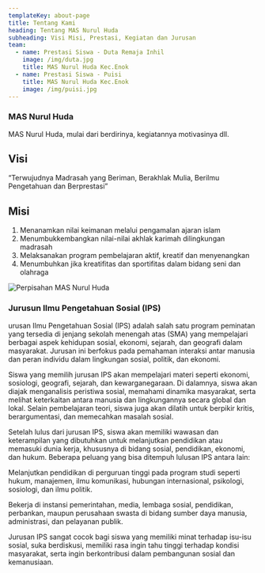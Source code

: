 ```yaml
---
templateKey: about-page
title: Tentang Kami
heading: Tentang MAS Nurul Huda
subheading: Visi Misi, Prestasi, Kegiatan dan Jurusan
team:
  - name: Prestasi Siswa - Duta Remaja Inhil
    image: /img/duta.jpg
    title: MAS Nurul Huda Kec.Enok
  - name: Prestasi Siswa - Puisi
    title: MAS Nurul Huda Kec.Enok
    image: /img/puisi.jpg
---
```

### **MAS Nurul Huda**

MAS Nurul Huda, mulai dari berdirinya, kegiatannya motivasinya dll.

## **Visi**

“Terwujudnya Madrasah yang Beriman, Berakhlak Mulia, Berilmu Pengetahuan dan Berprestasi”

## **Misi**

1. Menanamkan nilai keimanan melalui pengamalan ajaran islam
2. Menumbukkembangkan nilai-nilai akhlak karimah dilingkungan madrasah
3. Melaksanakan program pembelajaran aktif, kreatif dan menyenangkan
4. Menumbuhkan jika kreatifitas dan sportifitas dalam bidang seni dan olahraga


![Perpisahan MAS Nurul Huda](/img/5.png "Kegiatan Perpisahan MAS Nurul Huda")

### Jurusun Ilmu Pengetahuan Sosial (IPS)

urusan Ilmu Pengetahuan Sosial (IPS) adalah salah satu program peminatan yang tersedia di jenjang sekolah menengah atas (SMA) yang mempelajari berbagai aspek kehidupan sosial, ekonomi, sejarah, dan geografi dalam masyarakat. Jurusan ini berfokus pada pemahaman interaksi antar manusia dan peran individu dalam lingkungan sosial, politik, dan ekonomi.

Siswa yang memilih jurusan IPS akan mempelajari materi seperti ekonomi, sosiologi, geografi, sejarah, dan kewarganegaraan. Di dalamnya, siswa akan diajak menganalisis peristiwa sosial, memahami dinamika masyarakat, serta melihat keterkaitan antara manusia dan lingkungannya secara global dan lokal. Selain pembelajaran teori, siswa juga akan dilatih untuk berpikir kritis, berargumentasi, dan memecahkan masalah sosial.

Setelah lulus dari jurusan IPS, siswa akan memiliki wawasan dan keterampilan yang dibutuhkan untuk melanjutkan pendidikan atau memasuki dunia kerja, khususnya di bidang sosial, pendidikan, ekonomi, dan hukum. Beberapa peluang yang bisa ditempuh lulusan IPS antara lain:

Melanjutkan pendidikan di perguruan tinggi pada program studi seperti hukum, manajemen, ilmu komunikasi, hubungan internasional, psikologi, sosiologi, dan ilmu politik.

Bekerja di instansi pemerintahan, media, lembaga sosial, pendidikan, perbankan, maupun perusahaan swasta di bidang sumber daya manusia, administrasi, dan pelayanan publik.

Jurusan IPS sangat cocok bagi siswa yang memiliki minat terhadap isu-isu sosial, suka berdiskusi, memiliki rasa ingin tahu tinggi terhadap kondisi masyarakat, serta ingin berkontribusi dalam pembangunan sosial dan kemanusiaan.